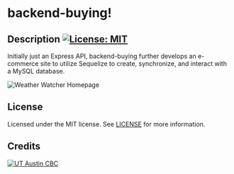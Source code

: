 # backend-buying!  
  ## Description [![License: MIT](https://img.shields.io/badge/License-MIT-yellow.svg?style=flat-square)](https://opensource.org/licenses/MIT)

  
  Initially just an Express API, backend-buying further develops an e-commerce site to utilize Sequelize to create, synchronize, and interact with a MySQL database. 
  
  
  ![Weather Watcher Homepage](/assets/weather-watcher.png)
  
  ## License

  Licensed under the MIT license. See [LICENSE](./LICENSE) for more information.

  ## Credits 
[![UT Austin CBC](https://img.shields.io/badge/-UT%20Austin%20CBC-orange?style=flat-square)](https://techbootcamps.utexas.edu/coding//)
